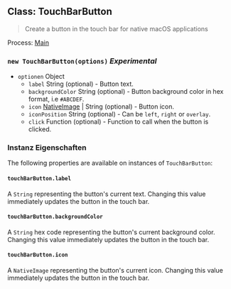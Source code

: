 ## Class: TouchBarButton

> Create a button in the touch bar for native macOS applications

Process: [Main](../tutorial/application-architecture.md#main-and-renderer-processes)

### `new TouchBarButton(options)` *Experimental*

* `optionen` Object 
  * `label` String (optional) - Button text.
  * `backgroundColor` String (optional) - Button background color in hex format, i.e `#ABCDEF`.
  * `icon` [NativeImage](native-image.md) | String (optional) - Button icon.
  * `iconPosition` String (optional) - Can be `left`, `right` or `overlay`.
  * `click` Function (optional) - Function to call when the button is clicked.

### Instanz Eigenschaften

The following properties are available on instances of `TouchBarButton`:

#### `touchBarButton.label`

A `String` representing the button's current text. Changing this value immediately updates the button in the touch bar.

#### `touchBarButton.backgroundColor`

A `String` hex code representing the button's current background color. Changing this value immediately updates the button in the touch bar.

#### `touchBarButton.icon`

A `NativeImage` representing the button's current icon. Changing this value immediately updates the button in the touch bar.